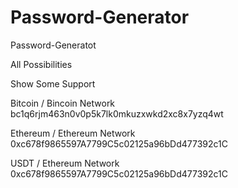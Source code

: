 # Password-Generator

Password-Generatot

All Possibilities

Show Some Support

Bitcoin / Bincoin Network
bc1q6rjm463n0v0p5k7lk0mkuzxwkd2xc8x7yzq4wt

Ethereum / Ethereum Network
0xc678f9865597A7799C5c02125a96bDd477392c1C

USDT / Ethereum Network
0xc678f9865597A7799C5c02125a96bDd477392c1C
